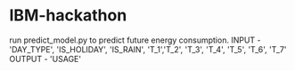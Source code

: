# IBM-hackathon

run predict_model.py to predict future energy consumption.
INPUT - 'DAY_TYPE', 'IS_HOLIDAY', 'IS_RAIN', 'T_1','T_2', 'T_3', 'T_4', 'T_5', 'T_6', 'T_7'
OUTPUT - 'USAGE'
